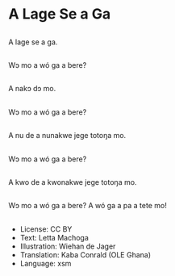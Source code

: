 # A Lage Se a Ga

##
A lage se a ga.

##
Wɔ mo a wó ga a bere?

##
A nakɔ dɔ mo.

##
Wɔ mo a wó ga a bere?

##
A nu de a nunakwe jege totoŋa mo.

##
Wɔ mo a wó ga a bere?

##
A kwo de a kwonakwe jege totoŋa mo.

##
Wɔ mo a wó ga a bere? A wó ga a pa a tete mo!

##
* License: CC BY
* Text: Letta Machoga
* Illustration: Wiehan de Jager
* Translation: Kaba Conrald (OLE Ghana)
* Language: xsm
